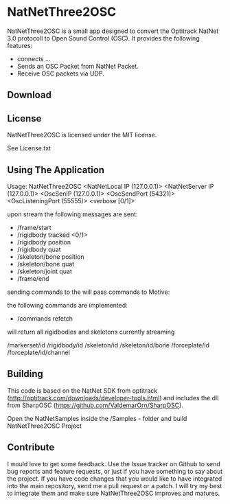 NatNetThree2OSC
===================================


NatNetThree2OSC is a small app designed to convert the Optitrack NatNet 3.0 protocoll to Open Sound Control (OSC). It provides the following features:

+ connects ...
+ Sends an OSC Packet from NatNet Packet.
+ Receive OSC packets via UDP.

Download
--------



License
-------

NatNetThree2OSC is licensed under the MIT license.

See License.txt

Using The Application
-----------------

Usage: NatNetThree2OSC  <NatNetLocal IP (127.0.0.1)> <NatNetServer IP (127.0.0.1)> <OscSenIP (127.0.0.1)> <OscSendPort (54321)> <OscListeningPort (55555)> <verbose [0/1]>

upon stream the following messages are sent:

+ /frame/start <frameNumber>
+ /rigidbody <rigidbodyID> tracked <0/1>
+ /rigidbody <rigidbodyID> position <x> <y> <z>
+ /rigidbody <rigidbodyID> quat <x> <y> <z> <w>
+ /skeleton/bone <skleletonName> <boneID> position <x> <y> <z>
+ /skeleton/bone <skleletonName> <boneID> quat <x> <y> <z> <w>
+ /skeleton/joint <skleletonName> <boneID> quat <x> <y> <z> <w>
+ /frame/end <frameNumber>

sending commands to the <OscListeningPort> will pass commands to Motive:

the following commands are implemented:

+ /commands refetch

will return all rigidbodies and skeletons currently streaming

/markerset/id <markersetName>
/rigidbody/id <rigidbodyName> <rigidbodyID>
/skeleton/id <skleletonName> <SkeletonID>
/skeleton/id/bone <skleletonName> <boneID> <boneName>
/forceplate/id <serial>
/forceplate/id/channel <serial> <channelID> <channelName>

Building
---------

This code is based on the NatNet SDK from optitrack (http://optitrack.com/downloads/developer-tools.html) and includes the dll from SharpOSC (https://github.com/ValdemarOrn/SharpOSC).

Open the NatNetSamples inside the /Samples - folder and build NatNetThree2OSC Project

Contribute
----------

I would love to get some feedback. Use the Issue tracker on Github to send bug reports and feature requests, or just if you have something to say about the project. If you have code changes that you would like to have integrated into the main repository, send me a pull request or a patch. I will try my best to integrate them and make sure NatNetThree2OSC improves and matures.
